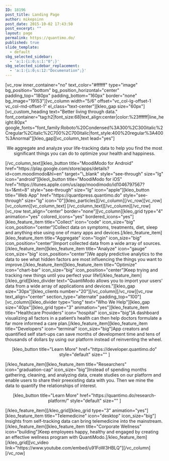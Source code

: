 ```yaml
---
ID: 18196
post_title: Landing Page
author: mikepsinn
post_date: 2015-10-02 17:43:50
post_excerpt: ""
layout: page
permalink: https://quantimo.do/
published: true
slide_template:
  - default
sbg_selected_sidebar:
  - 'a:1:{i:0;s:1:"0";}'
sbg_selected_sidebar_replacement:
  - 'a:1:{i:0;s:12:"Documenation";}'
---
```

[vc_row inner_container="no" text_color="#ffffff" type="image" bg_position="bottom" bg_position_horizontal="center" padding_top="180px" padding_bottom="160px" border="none" bg_image="19153"][vc_column width="5/6" offset="vc_col-lg-offset-1 vc_col-md-offset-1" el_class="text-center"][kleo_gap size="60px"][vc_custom_heading text="Better living through data." font_container="tag:h2|font_size:68|text_align:center|color:%23ffffff|line_height:80px" google_fonts="font_family:Roboto%20Condensed%3A300%2C300italic%2Cregular%2Citalic%2C700%2C700italic|font_style:400%20regular%3A400%3Anormal"][kleo_gap][vc_column_text lead="yes"] <p style="text-align: center;">
  We aggregate and analyze your life-tracking data to help you find the most significant things you can do to optimize your health and happiness.
</p> [/vc_column_text][kleo_button title="MoodiModo for Android" href="https://play.google.com/store/apps/details?id=com.moodimodo&hl=en" target="\_blank" style="see-through" size="lg" icon="android"][kleo\_button title="MoodiModo for iOS" href="https://itunes.apple.com/us/app/moodimodo/id1046797567?ls=1&mt=8" style="see-through" size="lg" icon="apple"][kleo_button title="Web App" href="https://quantipress.quantimo.do" style="see-through" size="lg" icon="0"][kleo_particles][/vc_column][/vc_row][vc_row][vc_column][vc_column_text] [/vc_column_text][/vc_column][/vc_row][vc_row text_align="center" border="none"][vc_column][kleo_grid type="4" animation="yes" colored_icons="yes" bordered_icons="yes"][kleo_feature_item title="Collect" icon="code" icon_size="big" icon_position="center"]Collect data on symptoms, treatments, diet, sleep and anything else using one of many apps and devices.[/kleo_feature_item][kleo_feature_item title="Aggregate" icon="login" icon_size="big" icon_position="center"]Import collected data from a wide array of sources.[/kleo_feature_item][kleo_feature_item title="Analyze" icon="gauge" icon_size="big" icon_position="center"]We apply predictive analytics to the data to see what hidden factors are most influencing the things you want to improve.[/kleo_feature_item][kleo_feature_item title="Optimize" icon="chart-bar" icon_size="big" icon_position="center"]Keep trying and tracking new things until you perfect your life![/kleo_feature_item][/kleo_grid][kleo_divider text="QuantiModo allows you to import your users' data from a wide array of applications and devices."][kleo_gap size="30px"][kleo_clients number="20"][/vc_column][/vc_row][vc_row text_align="center" section_type="alternate" padding_top="100"][vc_column][kleo_divider type="long" text="Who We Help"][kleo_gap size="40px"][kleo_grid type="3" animation="yes"][kleo_feature_item title="Healthcare Providers" icon="hospital" icon_size="big"]A dashboard visualizing all factors in a patient’s health can then help doctors formulate a far more informed a care plan.[/kleo_feature_item][kleo_feature_item title="Developers" icon="terminal" icon_size="big"]App creators and quantified self start-ups can save months of development time and tens of thousands of dollars by using our platform instead of reinventing the wheel. 

<p style="text-align: center;">
  [kleo_button title="Learn More" href="https://developer.quantimo.do" style="default" size="" ]
</p> [/kleo_feature_item][kleo_feature_item title="Researchers" icon="graduation-cap" icon_size="big"]Instead of spending months gathering, cleaning, and analyzing data, create studies on our platform and enable users to share their preexisting data with you. Then we mine the data to quantify the relationships of interest. 

<p style="text-align: center;">
  [kleo_button title="Learn More" href="https://quantimo.do/research-platform/" style="default" size="" ]
</p> [/kleo_feature_item][/kleo_grid][kleo_grid type="3" animation="yes"][kleo_feature_item title="Telemedicine" icon="desktop" icon_size="big"] Insights from self-tracking data can bring telemedicine into the mainstream. [/kleo_feature_item][kleo_feature_item title="Corporate Wellness" icon="building"]Keep employees happy, healthy and engaged by creating an effective wellness program with QuantiModo.[/kleo_feature_item][/kleo_grid][vc_video link="https://www.youtube.com/embed/u91FoW3HBLQ"][/vc_column][/vc_row]
